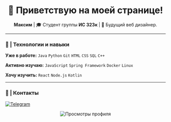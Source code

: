 <h1 align="center">👋 Приветствую на моей странице!</h1>

<p align="center">
  <b>Максим</b> | 🎓 Студент группы <b>ИС 323к</b> | 🚀 Будущий веб дизайнер.
</p>

---

### 🧠 | Технологии и навыки

**Уже в работе:**
`Java` `Python` `Git` `HTML` `CSS` `SQL` `C++`

**Активно изучаю:**
`JavaScript` `Spring Framework` `Docker` `Linux`

**Хочу изучить:**
`React` `Node.js` `Kotlin`

---

### 📮 | Контакты

[![Telegram](https://img.shields.io/badge/Telegram-2CA5E0?style=for-the-badge&logo=telegram&logoColor=white)](https://t.me/cringeplayer)

<p align="center">
   <img src="https://komarev.com/ghpvc/?username=maksutais323k&color=blueviolet" alt="Просмотры профиля" />
</p>
